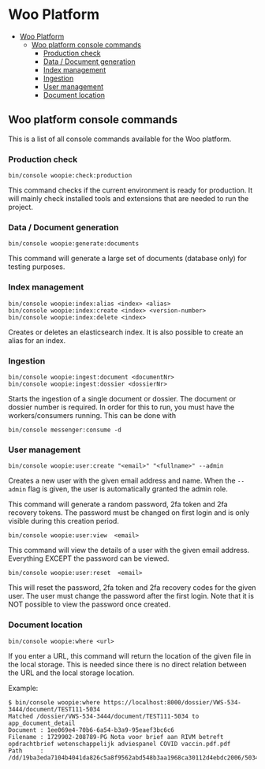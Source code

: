 # Woo Platform

<!-- TOC -->
- [Woo Platform](#woo-platform)
  - [Woo platform console commands](#woo-platform-console-commands)
    - [Production check](#production-check)
    - [Data / Document generation](#data--document-generation)
    - [Index management](#index-management)
    - [Ingestion](#ingestion)
    - [User management](#user-management)
    - [Document location](#document-location)
<!-- TOC -->

## Woo platform console commands

This is a list of all console commands available for the Woo platform.

### Production check

```shell
bin/console woopie:check:production
```

This command checks if the current environment is ready for production. It will mainly check
installed tools and extensions that are needed to run the project.

### Data / Document generation

```shell
bin/console woopie:generate:documents
```

This command will generate a large set of documents (database only) for testing purposes.

### Index management

```shell
bin/console woopie:index:alias <index> <alias>
bin/console woopie:index:create <index> <version-number>
bin/console woopie:index:delete <index>
```

Creates or deletes an elasticsearch index. It is also possible to create an alias for an index.

### Ingestion

```shell
bin/console woopie:ingest:document <documentNr>
bin/console woopie:ingest:dossier <dossierNr>
```

Starts the ingestion of a single document or dossier. The document or dossier number is required.
In order for this to run, you must have the workers/consumers running. This can be done with

```shell
bin/console messenger:consume -d
```

### User management

```shell
bin/console woopie:user:create "<email>" "<fullname>" --admin
```

Creates a new user with the given email address and name. When the `--admin` flag is given, the user
is automatically granted the admin role.

This command will generate a random password, 2fa token and 2fa recovery tokens. The password must be
changed on first login and is only visible during this creation period.

```shell
bin/console woopie:user:view  <email>
```

This command will view the details of a user with the given email address. Everything EXCEPT
the password can be viewed.

```shell
bin/console woopie:user:reset  <email>
```

This will reset the password, 2fa token and 2fa recovery codes for the given user. The user must
change the password after the first login. Note that it is NOT possible to view the password once
created.

### Document location

```shell
bin/console woopie:where <url>
```

If you enter a URL, this command will return the location of the given file in the local storage.
This is needed since there is no direct relation between the URL and the local storage location.

Example:

```shell
$ bin/console woopie:where https://localhost:8000/dossier/VWS-534-3444/document/TEST111-5034
Matched /dossier/VWS-534-3444/document/TEST111-5034 to app_document_detail
Document : 1ee069e4-70b6-6a54-b3a9-95eaef3bc6c6
Filename : 1729902-208789-PG Nota voor brief aan RIVM betreft opdrachtbrief wetenschappelijk adviespanel COVID vaccin.pdf.pdf
Path     : /dd/19ba3eda7104b4041da826c5a8f9562abd548b3aa1968ca30112d4ebdc2006/5034.pdf
```
